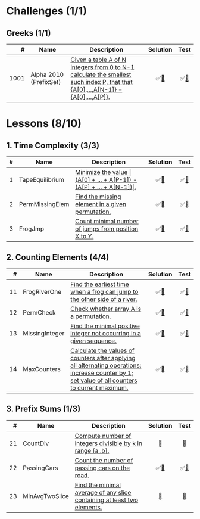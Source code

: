# Challenges (1/1)

## Greeks (1/1)

|    # | Name                   | Description                                                                                                                             | Solution                         | Test                          |
|-----:|------------------------|-----------------------------------------------------------------------------------------------------------------------------------------|:--------------------------------:|:-----------------------------:|
| 1001 | Alpha 2010 (PrefixSet) | [Given a table A of N integers from 0 to N-1 calculate the smallest such index P, that that {A[0],...,A[N-1]} = {A[0],...,A[P]}.][1001] | &#9989;[&#128190;][1001solution] | &#9989;[&#128190;][1001tests] |

[1001]: https://codility.com/programmers/challenges/alpha2010

[1001solution]: src/main/java/org/ck/codility/challenges/alpha2010/Solution.java

[1001tests]: src/test/java/org/ck/codility/challenges/alpha2010/SolutionTest.java

# Lessons (8/10)

## 1. Time Complexity (3/3)

| # | Name            | Description                                                                | Solution                      | Test                       |
|--:|-----------------|----------------------------------------------------------------------------|:-----------------------------:|:--------------------------:|
| 1 | TapeEquilibrium | [Minimize the value \|(A[0] + ... + A[P-1]) - (A[P] + ... + A[N-1])\|.][1] | &#9989;[&#128190;][1solution] | &#9989;[&#128190;][1tests] |
| 2 | PermMissingElem | [Find the missing element in a given permutation.][2]                      | &#9989;[&#128190;][2solution] | &#9989;[&#128190;][2tests] |
| 3 | FrogJmp         | [Count minimal number of jumps from position X to Y.][3]                   | &#9989;[&#128190;][3solution] | &#9989;[&#128190;][3tests] |

[1]: https://codility.com/programmers/lessons/1
[2]: https://codility.com/programmers/lessons/1
[3]: https://codility.com/programmers/lessons/1

[1solution]: src/main/java/org/ck/codility/lessons/timeComplexity/tapeEquilibrium/Solution.java
[2solution]: src/main/java/org/ck/codility/lessons/timeComplexity/permMissingElem/Solution.java
[3solution]: src/main/java/org/ck/codility/lessons/timeComplexity/frogJmp/Solution.java

[1tests]: src/test/java/org/ck/codility/lessons/timeComplexity/tapeEquilibrium/SolutionTest.java
[2tests]: src/test/java/org/ck/codility/lessons/timeComplexity/permMissingElem/SolutionTest.java
[3tests]: src/test/java/org/ck/codility/lessons/timeComplexity/frogJmp/SolutionTest.java


## 2. Counting Elements (4/4)

|  # | Name           | Description                                                                                                                                            | Solution                       | Test                        |
|---:|----------------|--------------------------------------------------------------------------------------------------------------------------------------------------------|:------------------------------:|:---------------------------:|
| 11 | FrogRiverOne   | [Find the earliest time when a frog can jump to the other side of a river.][11]                                                                        | &#9989;[&#128190;][11solution] | &#9989;[&#128190;][11tests] |
| 12 | PermCheck      | [Check whether array A is a permutation.][12]                                                                                                          | &#9989;[&#128190;][12solution] | &#9989;[&#128190;][12tests] |
| 13 | MissingInteger | [Find the minimal positive integer not occurring in a given sequence.][13]                                                                             | &#9989;[&#128190;][13solution] | &#9989;[&#128190;][13tests] |
| 14 | MaxCounters    | [Calculate the values of counters after applying all alternating operations: increase counter by 1; set value of all counters to current maximum.][14] | &#9989;[&#128190;][14solution] | &#9989;[&#128190;][14tests] |

[11]: https://codility.com/programmers/lessons/2
[12]: https://codility.com/programmers/lessons/2
[13]: https://codility.com/programmers/lessons/2
[14]: https://codility.com/programmers/lessons/2

[11solution]: src/main/java/org/ck/codility/lessons/countingElements/frogRiverOne/Solution.java
[12solution]: src/main/java/org/ck/codility/lessons/countingElements/permCheck/Solution.java
[13solution]: src/main/java/org/ck/codility/lessons/countingElements/missingInteger/Solution.java
[14solution]: src/main/java/org/ck/codility/lessons/countingElements/maxCounters/Solution.java

[11tests]: src/test/java/org/ck/codility/lessons/countingElements/frogRiverOne/SolutionTest.java
[12tests]: src/test/java/org/ck/codility/lessons/countingElements/permCheck/SolutionTest.java
[13tests]: src/test/java/org/ck/codility/lessons/countingElements/missingInteger/SolutionTest.java
[14tests]: src/test/java/org/ck/codility/lessons/countingElements/maxCounters/SolutionTest.java


## 3. Prefix Sums (1/3)

|  # | Name           | Description                                                                   | Solution                       | Test                        |
|---:|----------------|-------------------------------------------------------------------------------|:------------------------------:|:---------------------------:|
| 21 | CountDiv       | [Compute number of integers divisible by k in range [a..b].][21]              | [&#128190;][21solution]        | [&#128190;][21tests]        |
| 22 | PassingCars    | [Count the number of passing cars on the road.][22]                           | &#9989;[&#128190;][22solution] | &#9989;[&#128190;][22tests] |
| 23 | MinAvgTwoSlice | [Find the minimal average of any slice containing at least two elements.][23] | [&#128190;][23solution]        | [&#128190;][23tests]        |

[21]: https://codility.com/programmers/lessons/3
[22]: https://codility.com/programmers/lessons/3
[23]: https://codility.com/programmers/lessons/3

[21solution]: src/main/java/org/ck/codility/lessons/prefixSums/countDiv/Solution.java
[22solution]: src/main/java/org/ck/codility/lessons/prefixSums/passingCars/Solution.java
[23solution]: src/main/java/org/ck/codility/lessons/prefixSums/minAvgTwoSlice/Solution.java

[21tests]: src/test/java/org/ck/codility/lessons/prefixSums/countDiv/SolutionTest.java
[22tests]: src/test/java/org/ck/codility/lessons/prefixSums/passingCars/SolutionTest.java
[23tests]: src/test/java/org/ck/codility/lessons/prefixSums/minAvgTwoSlice/SolutionTest.java

